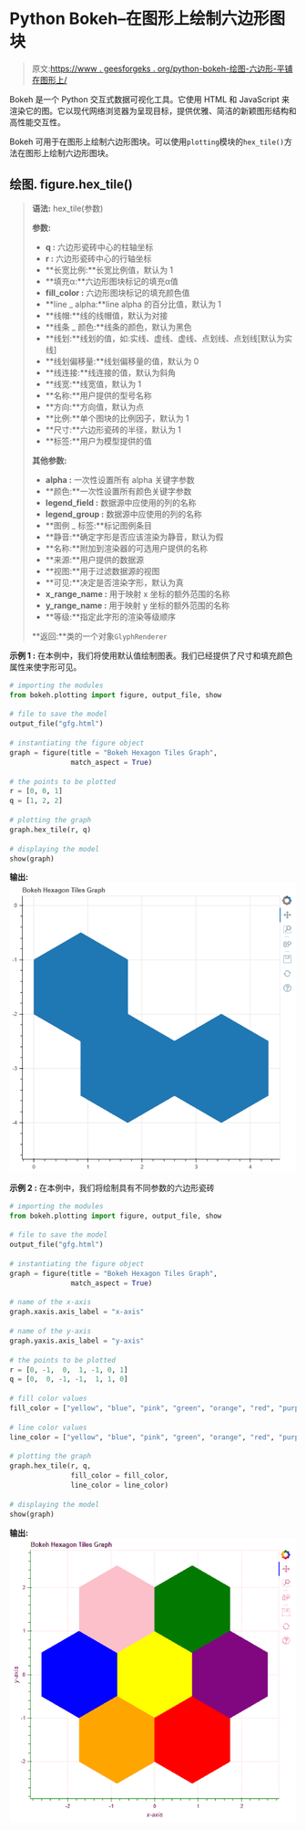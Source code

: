 # Python Bokeh–在图形上绘制六边形图块

> 原文:[https://www . geesforgeks . org/python-bokeh-绘图-六边形-平铺在图形上/](https://www.geeksforgeeks.org/python-bokeh-plotting-hexagon-tiles-on-a-graph/)

Bokeh 是一个 Python 交互式数据可视化工具。它使用 HTML 和 JavaScript 来渲染它的图。它以现代网络浏览器为呈现目标，提供优雅、简洁的新颖图形结构和高性能交互性。

Bokeh 可用于在图形上绘制六边形图块。可以使用`plotting`模块的`hex_tile()`方法在图形上绘制六边形图块。

## 绘图. figure.hex_tile()

> **语法:** hex_tile(参数)
> 
> **参数:**
> 
> *   **q :** 六边形瓷砖中心的柱轴坐标
> *   **r :** 六边形瓷砖中心的行轴坐标
> *   **长宽比例:**长宽比例值，默认为 1
> *   **填充α:**六边形图块标记的填充α值
> *   **fill_color :** 六边形图块标记的填充颜色值
> *   **line _ alpha:**line alpha 的百分比值，默认为 1
> *   **线帽:**线的线帽值，默认为对接
> *   **线条 _ 颜色:**线条的颜色，默认为黑色
> *   **线划:**线划的值，如:实线、虚线、虚线、点划线、点划线[默认为实线]
> *   **线划偏移量:**线划偏移量的值，默认为 0
> *   **线连接:**线连接的值，默认为斜角
> *   **线宽:**线宽值，默认为 1
> *   **名称:**用户提供的型号名称
> *   **方向:**方向值，默认为点
> *   **比例:**单个图块的比例因子，默认为 1
> *   **尺寸:**六边形瓷砖的半径，默认为 1
> *   **标签:**用户为模型提供的值
> 
> **其他参数:**
> 
> *   **alpha :** 一次性设置所有 alpha 关键字参数
> *   **颜色:**一次性设置所有颜色关键字参数
> *   **legend_field :** 数据源中应使用的列的名称
> *   **legend_group :** 数据源中应使用的列的名称
> *   **图例 _ 标签:**标记图例条目
> *   **静音:**确定字形是否应该渲染为静音，默认为假
> *   **名称:**附加到渲染器的可选用户提供的名称
> *   **来源:**用户提供的数据源
> *   **视图:**用于过滤数据源的视图
> *   **可见:**决定是否渲染字形，默认为真
> *   **x_range_name :** 用于映射 x 坐标的额外范围的名称
> *   **y_range_name :** 用于映射 y 坐标的额外范围的名称
> *   **等级:**指定此字形的渲染等级顺序
> 
> **返回:**类的一个对象`GlyphRenderer`

**示例 1 :** 在本例中，我们将使用默认值绘制图表。我们已经提供了尺寸和填充颜色属性来使字形可见。

```py
# importing the modules 
from bokeh.plotting import figure, output_file, show 

# file to save the model 
output_file("gfg.html") 

# instantiating the figure object 
graph = figure(title = "Bokeh Hexagon Tiles Graph",
               match_aspect = True) 

# the points to be plotted 
r = [0, 0, 1] 
q = [1, 2, 2] 

# plotting the graph 
graph.hex_tile(r, q) 

# displaying the model 
show(graph) 
```

**输出:**
![](img/a3fe5e504baed1fad03ea0641b5f4290.png)

**示例 2 :** 在本例中，我们将绘制具有不同参数的六边形瓷砖

```py
# importing the modules 
from bokeh.plotting import figure, output_file, show 

# file to save the model 
output_file("gfg.html") 

# instantiating the figure object 
graph = figure(title = "Bokeh Hexagon Tiles Graph",
               match_aspect = True) 

# name of the x-axis 
graph.xaxis.axis_label = "x-axis"

# name of the y-axis 
graph.yaxis.axis_label = "y-axis"

# the points to be plotted 
r = [0, -1,  0,  1, -1, 0, 1]
q = [0,  0, -1, -1,  1, 1, 0] 

# fill color values
fill_color = ["yellow", "blue", "pink", "green", "orange", "red", "purple"]

# line color values
line_color = ["yellow", "blue", "pink", "green", "orange", "red", "purple"]

# plotting the graph 
graph.hex_tile(r, q,
               fill_color = fill_color,
               line_color = line_color) 

# displaying the model 
show(graph) 
```

**输出:**
![](img/dd68dee9977b43a303d69186d70589e5.png)